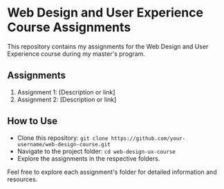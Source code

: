 # Web Design and User Experience Course Assignments

This repository contains my assignments for the Web Design and User Experience course during my master's program.

## Assignments

1. Assignment 1: [Description or link]
2. Assignment 2: [Description or link]

## How to Use

- Clone this repository: `git clone https://github.com/your-username/web-design-course.git`
- Navigate to the project folder: `cd web-design-ux-course`
- Explore the assignments in the respective folders.

Feel free to explore each assignment's folder for detailed information and resources.
